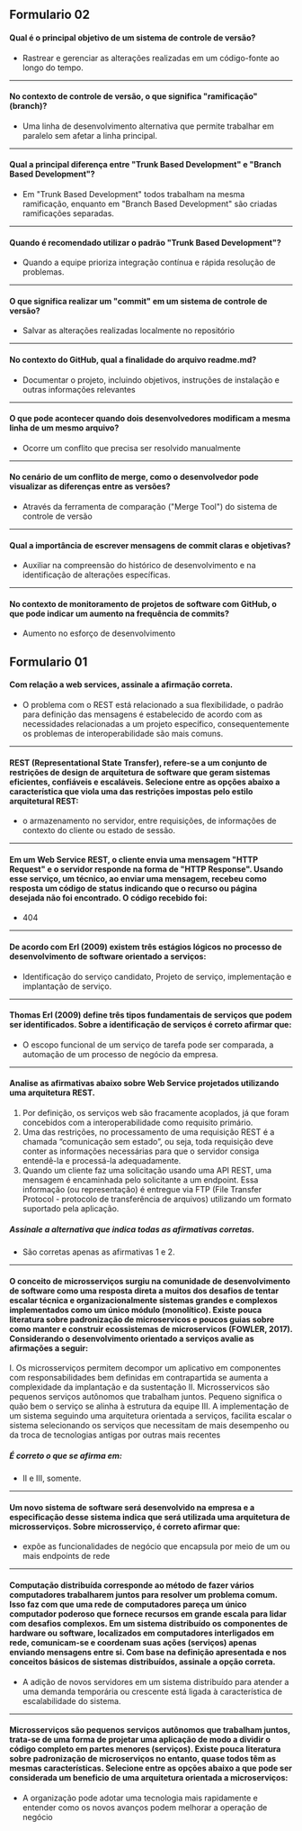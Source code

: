 ## Formulario 02

####  Qual é o principal objetivo de um sistema de controle de versão? 

- Rastrear e gerenciar as alterações realizadas em um código-fonte ao longo do tempo.

---------
#### No contexto de controle de versão, o que significa "ramificação" (branch)?


- Uma linha de desenvolvimento alternativa que permite trabalhar em paralelo sem afetar a linha principal. 

----------
#### Qual a principal diferença entre "Trunk Based Development" e "Branch Based Development"? 


- Em "Trunk Based Development" todos trabalham na mesma ramificação, enquanto em "Branch Based Development" são criadas ramificações separadas. 

------------
#### Quando é recomendado utilizar o padrão "Trunk Based Development"? 

- Quando a equipe prioriza integração contínua e rápida resolução de problemas.
  
------------
#### O que significa realizar um "commit" em um sistema de controle de versão?


- Salvar as alterações realizadas localmente no repositório
  
------------
#### No contexto do GitHub, qual a finalidade do arquivo readme.md?

- Documentar o projeto, incluindo objetivos, instruções de instalação e outras informações relevantes

------------
#### O que pode acontecer quando dois desenvolvedores modificam a mesma linha de um mesmo arquivo? 

- Ocorre um conflito que precisa ser resolvido manualmente

------------
#### No cenário de um conflito de merge, como o desenvolvedor pode visualizar as diferenças entre as versões?


- Através da ferramenta de comparação ("Merge Tool") do sistema de controle de versão

------------
#### Qual a importância de escrever mensagens de commit claras e objetivas?


- Auxiliar na compreensão do histórico de desenvolvimento e na identificação de alterações específicas. 

------------
#### No contexto de monitoramento de projetos de software com GitHub, o que pode indicar um aumento na frequência de commits? 


- Aumento no esforço de desenvolvimento

## Formulario 01

#### Com relação a web services, assinale a afirmação correta.

- O problema com o REST está relacionado a sua flexibilidade, o padrão para definição das mensagens é estabelecido de acordo com as necessidades relacionadas a um projeto específico, consequentemente os problemas de interoperabilidade são mais comuns. 

------------
#### REST (Representational State Transfer), refere-se a um conjunto de restrições de design de arquitetura de software que geram sistemas eficientes, confiáveis ​​e escaláveis. Selecione entre as opções abaixo a característica que viola uma das restrições impostas pelo estilo arquitetural REST: 

- o armazenamento no servidor, entre requisições, de informações de contexto do cliente ou estado de sessão.

------------
#### Em um Web Service REST, o cliente envia uma mensagem "HTTP Request" e o servidor responde na forma de "HTTP Response". Usando esse serviço, um técnico, ao enviar uma mensagem, recebeu como resposta um código de status indicando que o recurso ou página desejada não foi encontrado. O código recebido foi:


- 404

------------
#### De acordo com Erl (2009) existem três estágios lógicos no processo de desenvolvimento de software orientado a serviços:

- Identificação do serviço candidato, Projeto de serviço, implementação e implantação de serviço.

------------
#### Thomas Erl (2009) define três tipos fundamentais de serviços que podem ser identificados.  Sobre a identificação de serviços é correto afirmar que:


- O escopo funcional de um serviço de tarefa pode ser comparada, a automação de um processo de negócio da empresa.

------------
#### Analise as afirmativas abaixo sobre Web Service projetados utilizando uma arquitetura REST.

1. Por definição, os serviços web são fracamente acoplados, já que foram concebidos com a interoperabilidade como requisito primário.
2. Uma das restrições, no processamento de uma requisição REST é a chamada “comunicação sem estado”, ou seja, toda requisição deve conter as informações necessárias para que o servidor consiga entendê-la e processá-la adequadamente.
3. Quando um cliente faz uma solicitação usando uma API REST, uma mensagem é encaminhada pelo solicitante a um endpoint. Essa informação (ou representação) é entregue via FTP (File Transfer Protocol - protocolo de transferência de arquivos) utilizando um formato suportado pela aplicação.

##### Assinale a alternativa que indica todas as afirmativas corretas.

- São corretas apenas as afirmativas 1 e 2.

------------
#### O conceito de microsserviços surgiu na comunidade de desenvolvimento de software como uma resposta direta a muitos dos desafios de tentar escalar técnica e organizacionalmente sistemas grandes e complexos implementados como um único módulo (monolítico). Existe pouca literatura sobre padronização de microservicos e poucos guias sobre como manter e construir ecossistemas de microservicos (FOWLER, 2017). Considerando o desenvolvimento orientado a serviços avalie as afirmações a seguir: 
I. Os microsserviços permitem decompor um aplicativo em componentes com responsabilidades bem definidas em contrapartida se aumenta a complexidade da implantação e da sustentação
II. Microsservicos são pequenos serviços autônomos que trabalham juntos. Pequeno significa o quão bem o serviço se alinha à estrutura da equipe
III. A implementação de um sistema seguindo uma arquitetura orientada a serviços, facilita escalar o sistema selecionando os serviços que necessitam de mais desempenho ou da troca de tecnologias antigas por outras mais recentes

##### É correto o que se afirma em:

- II e III, somente.

------------

#### Um novo sistema de software será desenvolvido na empresa e a especificação desse sistema indica que será utilizada uma arquitetura de microsserviços. Sobre microsserviço, é correto afirmar que:


- expõe as funcionalidades de negócio que encapsula por meio de um ou mais endpoints de rede

------------

#### Computação distribuída corresponde ao método de fazer vários computadores trabalharem juntos para resolver um problema comum. Isso faz com que uma rede de computadores pareça um único computador poderoso que fornece recursos em grande escala para lidar com desafios complexos. Em um sistema distribuído os componentes de hardware ou software, localizados em computadores interligados em rede, comunicam-se e coordenam suas ações (serviços) apenas enviando mensagens entre si. Com base na definição apresentada e nos conceitos básicos de sistemas distribuídos, assinale a opção correta.

- A adição de novos servidores em um sistema distribuído para atender a uma demanda temporária ou crescente está ligada à característica de escalabilidade do sistema.

------------
#### Microsserviços são pequenos serviços autônomos que trabalham juntos, trata-se de uma forma de projetar uma aplicação de modo a dividir o código completo em partes menores (serviços). Existe pouca literatura sobre padronização de microserviços no entanto, quase todos têm as mesmas características. Selecione entre as opções abaixo a que pode ser considerada um beneficio de uma arquitetura orientada a microserviços:

- A organização pode adotar uma tecnologia mais rapidamente e entender como os novos avanços podem melhorar a operação de negócio

